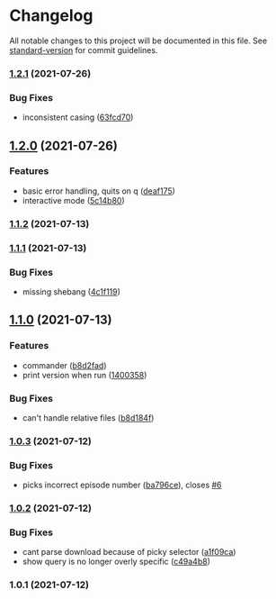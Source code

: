 # Changelog

All notable changes to this project will be documented in this file. See [standard-version](https://github.com/conventional-changelog/standard-version) for commit guidelines.

### [1.2.1](https://github.com/grbull/subfinder/compare/v1.2.0...v1.2.1) (2021-07-26)


### Bug Fixes

* inconsistent casing ([63fcd70](https://github.com/grbull/subfinder/commit/63fcd706dcaaacb4ec277a7f2e423d9b24ffafb0))

## [1.2.0](https://github.com/grbull/subfinder/compare/v1.1.2...v1.2.0) (2021-07-26)


### Features

* basic error handling, quits on q ([deaf175](https://github.com/grbull/subfinder/commit/deaf17565d2711eb6e91d41ff82f55d3e57e8622))
* interactive mode ([5c14b80](https://github.com/grbull/subfinder/commit/5c14b80866e6fa805a80ed2a7af26d1d059916bb))

### [1.1.2](https://github.com/grbull/subfinder/compare/v1.1.1...v1.1.2) (2021-07-13)

### [1.1.1](https://github.com/grbull/subfinder/compare/v1.1.0...v1.1.1) (2021-07-13)


### Bug Fixes

* missing shebang ([4c1f119](https://github.com/grbull/subfinder/commit/4c1f119569bd0127189d62aaf1e65c9398e0bb19))

## [1.1.0](https://github.com/grbull/subfinder/compare/v1.0.3...v1.1.0) (2021-07-13)


### Features

* commander ([b8d2fad](https://github.com/grbull/subfinder/commit/b8d2fad37cceba5c75a9e3063563e265add691cc))
* print version when run ([1400358](https://github.com/grbull/subfinder/commit/1400358275e387aa38c94a1e9726802e871e09b8))


### Bug Fixes

* can't handle relative files ([b8d184f](https://github.com/grbull/subfinder/commit/b8d184fba80dc6b42d03055f89ae3a463f997d06))

### [1.0.3](https://github.com/grbull/subfinder/compare/v1.0.2...v1.0.3) (2021-07-12)


### Bug Fixes

* picks incorrect episode number ([ba796ce](https://github.com/grbull/subfinder/commit/ba796cef4a3fb69d4263d7e5e307842a395d6b4a)), closes [#6](https://github.com/grbull/subfinder/issues/6)

### [1.0.2](https://github.com/grbull/subfinder/compare/v1.0.1...v1.0.2) (2021-07-12)


### Bug Fixes

* cant parse download because of picky selector ([a1f09ca](https://github.com/grbull/subfinder/commit/a1f09ca30c1cde6e33076d28ff2cb048c164ddb2))
* show query is no longer overly specific ([c49a4b8](https://github.com/grbull/subfinder/commit/c49a4b830f754633681db396509f6c0f55f904b5))

### 1.0.1 (2021-07-12)
